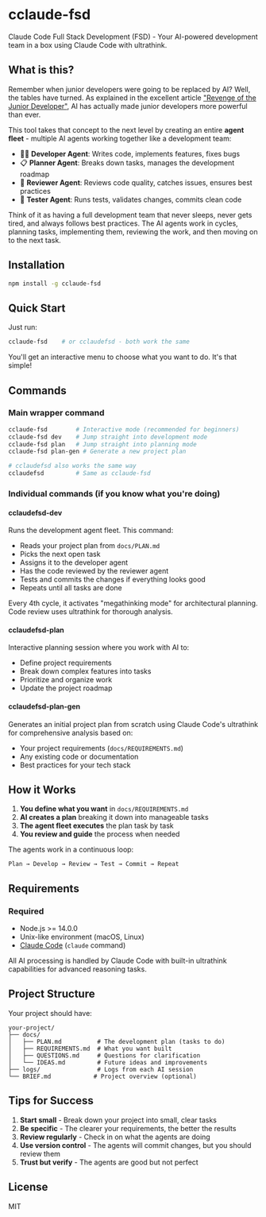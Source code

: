 # cclaude-fsd

Claude Code Full Stack Development (FSD) - Your AI-powered development team in a box using Claude Code with ultrathink.

## What is this?

Remember when junior developers were going to be replaced by AI? Well, the tables have turned. As explained in the excellent article ["Revenge of the Junior Developer"](https://sourcegraph.com/blog/revenge-of-the-junior-developer), AI has actually made junior developers more powerful than ever.

This tool takes that concept to the next level by creating an entire **agent fleet** - multiple AI agents working together like a development team:

- 🧑‍💻 **Developer Agent**: Writes code, implements features, fixes bugs
- 📋 **Planner Agent**: Breaks down tasks, manages the development roadmap
- 👀 **Reviewer Agent**: Reviews code quality, catches issues, ensures best practices
- 🧪 **Tester Agent**: Runs tests, validates changes, commits clean code

Think of it as having a full development team that never sleeps, never gets tired, and always follows best practices. The AI agents work in cycles, planning tasks, implementing them, reviewing the work, and then moving on to the next task.

## Installation

```bash
npm install -g cclaude-fsd
```

## Quick Start

Just run:
```bash
cclaude-fsd    # or cclaudefsd - both work the same
```

You'll get an interactive menu to choose what you want to do. It's that simple!

## Commands

### Main wrapper command
```bash
cclaude-fsd        # Interactive mode (recommended for beginners)
cclaude-fsd dev    # Jump straight into development mode
cclaude-fsd plan   # Jump straight into planning mode
cclaude-fsd plan-gen # Generate a new project plan

# cclaudefsd also works the same way
cclaudefsd         # Same as cclaude-fsd
```

### Individual commands (if you know what you're doing)

#### cclaudefsd-dev
Runs the development agent fleet. This command:
- Reads your project plan from `docs/PLAN.md`
- Picks the next open task
- Assigns it to the developer agent
- Has the code reviewed by the reviewer agent
- Tests and commits the changes if everything looks good
- Repeats until all tasks are done

Every 4th cycle, it activates "megathinking mode" for architectural planning. Code review uses ultrathink for thorough analysis.

#### cclaudefsd-plan
Interactive planning session where you work with AI to:
- Define project requirements
- Break down complex features into tasks
- Prioritize and organize work
- Update the project roadmap

#### cclaudefsd-plan-gen
Generates an initial project plan from scratch using Claude Code's ultrathink for comprehensive analysis based on:
- Your project requirements (`docs/REQUIREMENTS.md`)
- Any existing code or documentation
- Best practices for your tech stack

## How it Works

1. **You define what you want** in `docs/REQUIREMENTS.md`
2. **AI creates a plan** breaking it down into manageable tasks
3. **The agent fleet executes** the plan task by task
4. **You review and guide** the process when needed

The agents work in a continuous loop:
```
Plan → Develop → Review → Test → Commit → Repeat
```

## Requirements

### Required
- Node.js >= 14.0.0
- Unix-like environment (macOS, Linux)
- [Claude Code](https://docs.anthropic.com/en/docs/claude-code) (`claude` command)

All AI processing is handled by Claude Code with built-in ultrathink capabilities for advanced reasoning tasks.

## Project Structure

Your project should have:
```
your-project/
├── docs/
│   ├── PLAN.md          # The development plan (tasks to do)
│   ├── REQUIREMENTS.md  # What you want built
│   ├── QUESTIONS.md     # Questions for clarification
│   └── IDEAS.md         # Future ideas and improvements
├── logs/                # Logs from each AI session
└── BRIEF.md            # Project overview (optional)
```

## Tips for Success

1. **Start small** - Break down your project into small, clear tasks
2. **Be specific** - The clearer your requirements, the better the results
3. **Review regularly** - Check in on what the agents are doing
4. **Use version control** - The agents will commit changes, but you should review them
5. **Trust but verify** - The agents are good but not perfect

## License

MIT